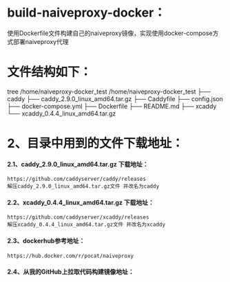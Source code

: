 # build-naiveproxy-docker：
使用Dockerfile文件构建自己的naiveproxy镜像，实现使用docker-compose方式部署naiveproxy代理

# 文件结构如下：
tree /home/naiveproxy-docker_test
/home/naiveproxy-docker_test
├── caddy
├── caddy_2.9.0_linux_amd64.tar.gz
├── Caddyfile
├── config.json
├── docker-compose.yml
├── Dockerfile
├── README.md
├── xcaddy
└── xcaddy_0.4.4_linux_amd64.tar.gz

# 2、目录中用到的文件下载地址：
#### 2.1、caddy_2.9.0_linux_amd64.tar.gz 下载地址：
	https://github.com/caddyserver/caddy/releases
	解压caddy_2.9.0_linux_amd64.tar.gz文件 并改名为caddy

#### 2.2、xcaddy_0.4.4_linux_amd64.tar.gz 下载地址：
	https://github.com/caddyserver/xcaddy/releases
	解压xcaddy_0.4.4_linux_amd64.tar.gz文件 并改名为xcaddy

#### 2.3、dockerhub参考地址：
	https://hub.docker.com/r/pocat/naiveproxy

#### 2.4、从我的GitHub上拉取代码构建镜像地址：
